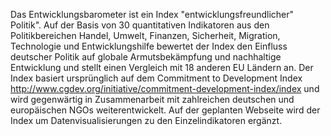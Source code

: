 Das Entwicklungsbarometer ist ein Index "entwicklungsfreundlicher" Politik". Auf der Basis von 30 quantitativen Indikatoren aus den Politikbereichen Handel, Umwelt, Finanzen, Sicherheit, Migration, Technologie und Entwicklungshilfe bewertet der Index den Einfluss deutscher Politik auf globale Armutsbekämpfung und nachhaltige Entwicklung und stellt einen Vergleich mit 18 anderen EU Ländern an. Der Index basiert ursprünglich auf dem Commitment to Development Index http://www.cgdev.org/initiative/commitment-development-index/index und wird gegenwärtig in Zusammenarbeit mit zahlreichen deutschen und europäischen NGOs weiterentwickelt. Auf der geplanten Webseite wird der Index um Datenvisualisierungen zu den Einzelindikatoren ergänzt.

